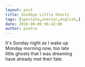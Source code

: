 ```yaml
---
layout: post
title: Goodbye Little Ghosts
tags: [speciale,onestar,english,]
date: 2016-09-09 06:42:00
author: pietro
---
```

It's Sunday night as I wake up<br/>Monday morning now, too late<br/>little ghosts that I was dreaming<br/>have already met their fate.
